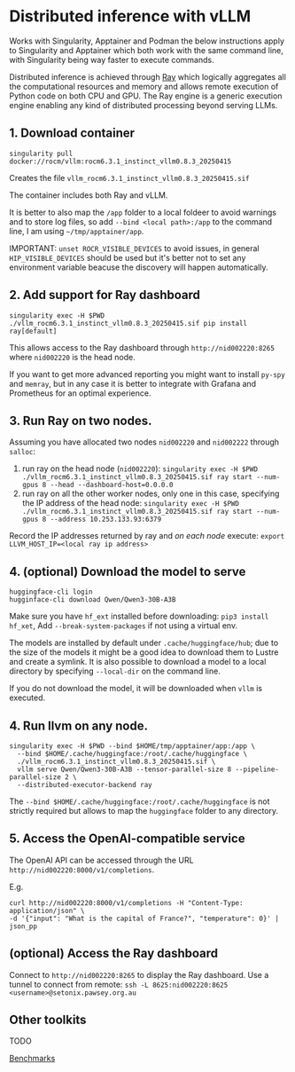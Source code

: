 # Distributed inference with vLLM

Works with Singularity, Apptainer and Podman the below instructions apply
to Singularity and Apptainer which both work with the same command line, with
Singularity being way faster to execute commands.

Distributed inference is achieved through [Ray](https://www.ray.io/) which
logically aggregates all the computational resources and memory and allows
remote execution of Python code on both CPU and GPU.
The Ray engine is a generic execution engine enabling any kind of distributed
processing beyond serving LLMs.

## 1. Download container

`singularity pull docker://rocm/vllm:rocm6.3.1_instinct_vllm0.8.3_20250415`

Creates the file `vllm_rocm6.3.1_instinct_vllm0.8.3_20250415.sif`

The container includes both Ray and vLLM.

It is better to also map the `/app` folder to a local foldeer to avoid
warnings and to store log files, so add `--bind <local path>:/app` to
the command line, I am using `~/tmp/apptainer/app`.

IMPORTANT: `unset ROCR_VISIBLE_DEVICES` to avoid issues, in general
`HIP_VISIBLE_DEVICES` should be used but it's better not to set any
environment variable beacuse the discovery will happen automatically.

## 2. Add support for Ray dashboard

`singularity exec -H $PWD ./vllm_rocm6.3.1_instinct_vllm0.8.3_20250415.sif pip install ray[default]`

This allows access to the Ray dashboard through `http://nid002220:8265` where
`nid002220` is the head node.

If you want to get more advanced reporting you might want to install `py-spy` and
`memray`, but in any case it is better to integrate with Grafana and Prometheus for
an optimal experience.

## 3. Run Ray on two nodes.

Assuming you have allocated two nodes `nid002220` and `nid002222`
through `salloc`:

1. run ray on the head node (`nid002220`):
   `singularity exec -H $PWD ./vllm_rocm6.3.1_instinct_vllm0.8.3_20250415.sif ray start --num-gpus 8 --head --dashboard-host=0.0.0.0`
2. run ray on all the other worker nodes, only one in this case, specifying the IP address of the head node:
   `singularity exec -H $PWD ./vllm_rocm6.3.1_instinct_vllm0.8.3_20250415.sif ray start --num-gpus 8 --address 10.253.133.93:6379`

Record the IP addresses returned by ray and *on each node* execute:
`export LLVM_HOST_IP=<local ray ip address>`

## 4. (optional) Download the model to serve

``` 
huggingface-cli login
hugginface-cli download Qwen/Qwen3-30B-A3B
```

Make sure you have `hf_ext` installed before downloading: `pip3 install hf_xet`,
Add `--break-system-packages` if not using a virtual env.

The models are installed by default under `.cache/huggingface/hub`; due to the size
of the models it might be a good idea to download them to Lustre and create a symlink.
It is also possible to download a model to a local directory by specifying `--local-dir` 
on the command line.

If you do not download the model, it will be downloaded when `vllm` is executed.

## 4. Run llvm on any node.

```
singularity exec -H $PWD --bind $HOME/tmp/apptainer/app:/app \
  --bind $HOME/.cache/huggingface:/root/.cache/huggingface \
  ./vllm_rocm6.3.1_instinct_vllm0.8.3_20250415.sif \
  vllm serve Qwen/Qwen3-30B-A3B --tensor-parallel-size 8 --pipeline-parallel-size 2 \
  --distributed-executor-backend ray
```
The `--bind $HOME/.cache/huggingface:/root/.cache/huggingface` is not strictly required but
allows to map the `huggingface` folder to any directory.

## 5. Access the OpenAI-compatible service

The OpenAI API can be accessed through the URL `http://nid002220:8000/v1/completions`.

E.g.

```
curl http://nid002220:8000/v1/completions -H "Content-Type: application/json" \
-d '{"input": "What is the capital of France?", "temperature": 0}' | json_pp
```

## (optional) Access the Ray dashboard

Connect to `http://nid002220:8265` to display the Ray dashboard.
Use a tunnel to connect from remote:
`ssh -L 8625:nid002220:8625 <username>@setonix.pawsey.org.au`

## Other toolkits

TODO

[Benchmarks](https://www.inferless.com/learn/exploring-llms-speed-benchmarks-independent-analysis)

